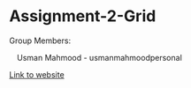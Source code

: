 # Assignment-2-Grid

Group Members:

&emsp;Usman Mahmood - usmanmahmoodpersonal

[Link to website](https://usmanmahmoodpersonal.github.io/assignment-3/)
